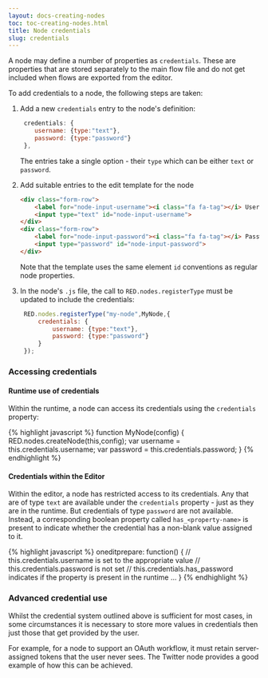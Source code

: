 ```yaml
---
layout: docs-creating-nodes
toc: toc-creating-nodes.html
title: Node credentials
slug: credentials
---
```


A node may define a number of properties as `credentials`. These are properties
that are stored separately to the main flow file and do not get included when
flows are exported from the editor.

To add credentials to a node, the following steps are taken:

1. Add a new `credentials` entry to the node's definition:
   ```javascript
    credentials: {
       username: {type:"text"},
       password: {type:"password"}
    },
   ```
   The entries take a single option - their `type` which can be either `text` or
   `password`.

2. Add suitable entries to the edit template for the node
    ```html
    <div class="form-row">
        <label for="node-input-username"><i class="fa fa-tag"></i> Username</label>
        <input type="text" id="node-input-username">
    </div>
    <div class="form-row">
        <label for="node-input-password"><i class="fa fa-tag"></i> Password</label>
        <input type="password" id="node-input-password">
    </div>
    ```
    Note that the template uses the same element `id` conventions as regular
    node properties.

3. In the node's `.js` file, the call to `RED.nodes.registerType` must be updated
   to include the credentials:
   ```javascript
    RED.nodes.registerType("my-node",MyNode,{
        credentials: {
            username: {type:"text"},
            password: {type:"password"}
        }
    });
    ```

### Accessing credentials

#### Runtime use of credentials

Within the runtime, a node can access its credentials using the `credentials`
property:

{% highlight javascript %}
function MyNode(config) {
    RED.nodes.createNode(this,config);
    var username = this.credentials.username;
    var password = this.credentials.password;
}
{% endhighlight %}

#### Credentials within the Editor

Within the editor, a node has restricted access to its credentials. Any that are
of type `text` are available under the `credentials` property - just as they are
in the runtime. But credentials of type `password` are not available. Instead,
a corresponding boolean property called `has_<property-name>` is present to
indicate whether the credential has a non-blank value assigned to it.

{% highlight javascript %}
oneditprepare: function() {
    // this.credentials.username is set to the appropriate value
    // this.credentials.password is not set
    // this.credentials.has_password indicates if the property is present in the runtime
    ...
}
{% endhighlight %}

### Advanced credential use

Whilst the credential system outlined above is sufficient for most cases, in some
circumstances it is necessary to store more values in credentials then just those
that get provided by the user.

For example, for a node to support an OAuth workflow, it must retain server-assigned
tokens that the user never sees. The Twitter node provides a good example of how
this can be achieved.
